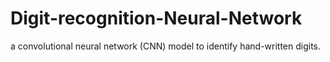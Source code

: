 # Digit-recognition-Neural-Network
a convolutional neural network (CNN) model to identify hand-written digits. 

